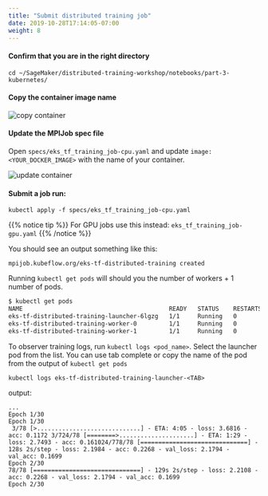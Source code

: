 ```yaml
---
title: "Submit distributed training job"
date: 2019-10-28T17:14:05-07:00
weight: 8
---
```

#### Confirm that you are in the right directory
```
cd ~/SageMaker/distributed-training-workshop/notebooks/part-3-kubernetes/
```
#### Copy the container image name

![copy container](/images/eks/get_container.png?width=60pc)


#### Update the MPIJob spec file

Open `specs/eks_tf_training_job-cpu.yaml` and update `image: <YOUR_DOCKER_IMAGE>` with the name of your container.

![update container](/images/eks/job_yaml_container.png?width=60pc)

#### Submit a job run:
```
kubectl apply -f specs/eks_tf_training_job-cpu.yaml
```
{{% notice tip %}}
For GPU jobs use this instead: `eks_tf_training_job-gpu.yaml`
{{% /notice %}}

You should see an output something like this:
```
mpijob.kubeflow.org/eks-tf-distributed-training created
```
Running `kubectl get pods` will should you the number of workers + 1 number of pods.

```bash
$ kubectl get pods
NAME                                         READY   STATUS    RESTARTS   AGE
eks-tf-distributed-training-launcher-6lgzg   1/1     Running   0          63s
eks-tf-distributed-training-worker-0         1/1     Running   0          66s
eks-tf-distributed-training-worker-1         1/1     Running   0          66s
```

To observer training logs, run `kubectl logs <pod_name>`. Select the launcher pod from the list. You can use tab complete or copy the name of the pod from the output of `kubectl get pods`

```
kubectl logs eks-tf-distributed-training-launcher-<TAB>
```

output:
```
...
Epoch 1/30
Epoch 1/30
 3/78 [>.............................] - ETA: 4:05 - loss: 3.6816 - acc: 0.1172 3/724/78 [========>.....................] - ETA: 1:29 - loss: 2.7493 - acc: 0.161024/778/78 [==============================] - 128s 2s/step - loss: 2.1984 - acc: 0.2268 - val_loss: 2.1794 - val_acc: 0.1699
Epoch 2/30
78/78 [==============================] - 129s 2s/step - loss: 2.2108 - acc: 0.2268 - val_loss: 2.1794 - val_acc: 0.1699
Epoch 2/30
```
